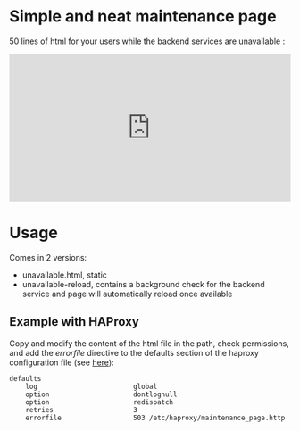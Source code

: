 # Simple and neat maintenance page
50 lines of html for your users while the backend services are unavailable :

<iframe height='265' scrolling='no' title='Fancy Animated SVG Menu' src='https://github.com/fabricev/maintenance-page/blob/master/unavailable.html' frameborder='no' allowtransparency='true' allowfullscreen='true' style='width: 100%;'></iframe>

# Usage
Comes in 2 versions:
- unavailable.html, static
- unavailable-reload, contains a background check for the backend service and page will automatically reload once available

## Example with HAProxy
Copy and modify the content of the html file in the path, check permissions, and add the *errorfile* directive to the defaults section of the haproxy configuration file (see [here](https://www.haproxy.com/blog/the-four-essential-sections-of-an-haproxy-configuration/)):

```
defaults
    log                        global
    option                     dontlognull
    option                     redispatch
    retries                    3
    errorfile                  503 /etc/haproxy/maintenance_page.http
```
